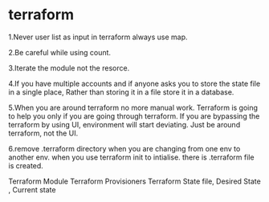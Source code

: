 # terraform

1.Never user list as input in terraform always use map.

2.Be careful while using count.

3.Iterate the module not the resorce.

4.If you have multiple accounts and if anyone asks you to store the state file
in a single place, Rather than storing it in a file store it in a database.

5.When you are around terraform no more manual work. Terraform is going to 
help you only if you are going through terraform. If you are bypassing the terraform by using UI, environment will
start deviating. Just be around terraform, not the UI.

6.remove .terraform directory when you are changing from one env to another env. when you use terraform init
to intialise. there is .terraform file is created.



Terraform Module
Terraform Provisioners
Terraform State file, Desired State , Current state


